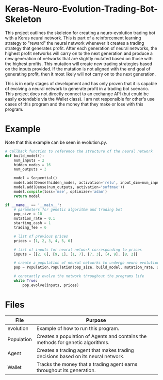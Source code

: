 # Keras-Neuro-Evolution-Trading-Bot-Skeleton
This project outlines the skeleton for creating a neuro-evolution trading bot with a Keras neural network. This is part of a reinforcement learning strategy to "reward" the neural network whenever it creates a trading strategy that generates profit. After each generation of neural networks, the highest profit networks will carry on to the next generation and produce a new generation of networks that are slightly mutated based on those with the highest profits. This mutation will create new trading strategies based on the inputs provided. If the mutation is not aligned with the end goal of generating profit, then it most likely will not carry on to the next generation.

This is in early stages of development and has only proven that it is capable of evolving a neural network to generate profit in a trading bot scenario. This project does not directly connect to an exchange API (but could be easily extendable via the Wallet class). I am not responsible for other's use cases of this program and the money that they make or lose with this program.

# Example
Note that this example can be seen in evolution.py.
```python
# callback function to reference the structure of the neural network
def build_model():
    num_inputs = 2
    hidden_nodes = 16
    num_outputs = 3

    model = Sequential()
    model.add(Dense(hidden_nodes, activation='relu', input_dim=num_inputs))
    model.add(Dense(num_outputs, activation='softmax'))
    model.compile(loss='mse', optimizer='adam')
    return model

if __name__ == '__main__':
    # parameters for genetic algorithm and trading bot
    pop_size = 10
    mutation_rate = 0.1
    starting_cash = 1
    trading_fee = 0

    # list of previous prices
    prices = [1, 2, 3, 4, 5, 6]

    # list of inputs for neural network corresponding to prices
    inputs = [[2, 6], [9, 1], [1, 7], [7, 3], [4, 9], [8, 2]]

    # create a population of neural networks to undergo neuro evolution
    pop = Population.Population(pop_size, build_model, mutation_rate, starting_cash, prices[0], trading_fee)

    # constantly evolve the network throughout the programs life
    while True:
        pop.evolve(inputs, prices)
```

# Files
| File | Purpose |
| ------ | ------ |
| evolution | Example of how to run this program.  |
| Population | Creates a population of Agents and contains the methods for genetic algorithms. |
| Agent | Creates a trading agent that makes trading decisions based on its neural network. |
| Wallet | Tracks the money that a trading agent earns throughout its generation. |
